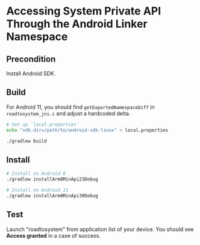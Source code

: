 # Accessing System Private API Through the Android Linker Namespace

## Precondition

Install Android SDK.

## Build

For Android 11, you should find `getExportedNamespaceDiff` in `roadtosystem_jni.c` and adjust a hardcoded delta.

```bash
# Set up `local.properties`
echo "sdk.dir=/path/to/android-sdk-linux" > local.properties

./gradlew build
```

## Install

```bash
# Install on Android 8
./gradlew installArm8MinApi23Debug

# Install on Android 11
./gradlew installArm8MinApi30Debug

```

## Test

Launch "roadtosystem" from application list of your device. You should see
**Access granted** in a case of success.

